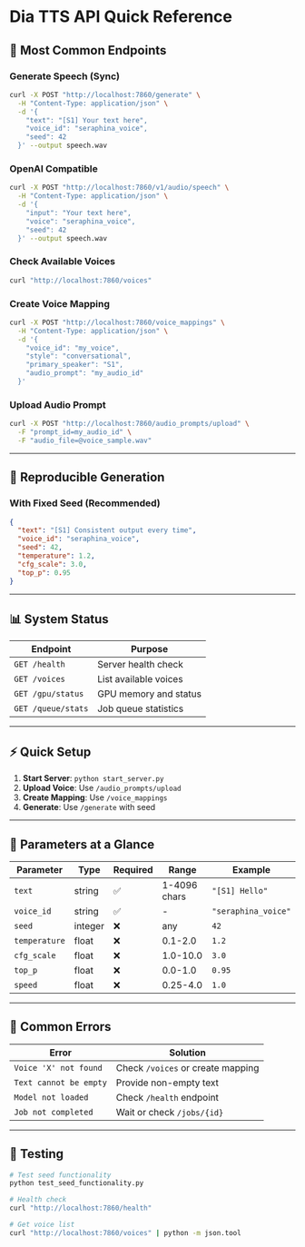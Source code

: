 # Dia TTS API Quick Reference

## 🎯 Most Common Endpoints

### Generate Speech (Sync)
```bash
curl -X POST "http://localhost:7860/generate" \
  -H "Content-Type: application/json" \
  -d '{
    "text": "[S1] Your text here",
    "voice_id": "seraphina_voice",
    "seed": 42
  }' --output speech.wav
```

### OpenAI Compatible
```bash
curl -X POST "http://localhost:7860/v1/audio/speech" \
  -H "Content-Type: application/json" \
  -d '{
    "input": "Your text here",
    "voice": "seraphina_voice",
    "seed": 42
  }' --output speech.wav
```

### Check Available Voices
```bash
curl "http://localhost:7860/voices"
```

### Create Voice Mapping
```bash
curl -X POST "http://localhost:7860/voice_mappings" \
  -H "Content-Type: application/json" \
  -d '{
    "voice_id": "my_voice",
    "style": "conversational",
    "primary_speaker": "S1",
    "audio_prompt": "my_audio_id"
  }'
```

### Upload Audio Prompt
```bash
curl -X POST "http://localhost:7860/audio_prompts/upload" \
  -F "prompt_id=my_audio_id" \
  -F "audio_file=@voice_sample.wav"
```

---

## 🔄 Reproducible Generation

### With Fixed Seed (Recommended)
```json
{
  "text": "[S1] Consistent output every time",
  "voice_id": "seraphina_voice",
  "seed": 42,
  "temperature": 1.2,
  "cfg_scale": 3.0,
  "top_p": 0.95
}
```

---

## 📊 System Status

| Endpoint | Purpose |
|----------|---------|
| `GET /health` | Server health check |
| `GET /voices` | List available voices |
| `GET /gpu/status` | GPU memory and status |
| `GET /queue/stats` | Job queue statistics |

---

## ⚡ Quick Setup

1. **Start Server**: `python start_server.py`
2. **Upload Voice**: Use `/audio_prompts/upload`
3. **Create Mapping**: Use `/voice_mappings`
4. **Generate**: Use `/generate` with seed

---

## 🎯 Parameters at a Glance

| Parameter | Type | Required | Range | Example |
|-----------|------|----------|-------|---------|
| `text` | string | ✅ | 1-4096 chars | `"[S1] Hello"` |
| `voice_id` | string | ✅ | - | `"seraphina_voice"` |
| `seed` | integer | ❌ | any | `42` |
| `temperature` | float | ❌ | 0.1-2.0 | `1.2` |
| `cfg_scale` | float | ❌ | 1.0-10.0 | `3.0` |
| `top_p` | float | ❌ | 0.0-1.0 | `0.95` |
| `speed` | float | ❌ | 0.25-4.0 | `1.0` |

---

## 🚨 Common Errors

| Error | Solution |
|-------|----------|
| `Voice 'X' not found` | Check `/voices` or create mapping |
| `Text cannot be empty` | Provide non-empty text |
| `Model not loaded` | Check `/health` endpoint |
| `Job not completed` | Wait or check `/jobs/{id}` |

---

## 🧪 Testing

```bash
# Test seed functionality
python test_seed_functionality.py

# Health check
curl "http://localhost:7860/health"

# Get voice list
curl "http://localhost:7860/voices" | python -m json.tool
``` 